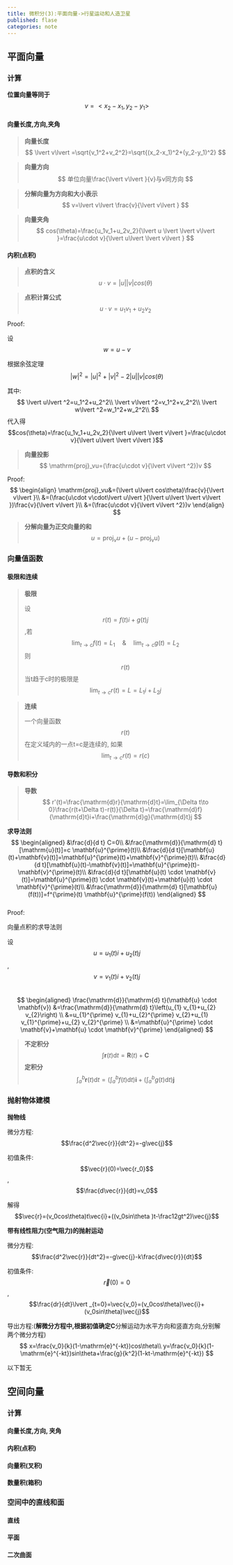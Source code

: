 ```yaml
---
title: 微积分(3):平面向量->行星运动和人造卫星
published: flase
categories: note
---
```


<script src="https://cdn.mathjax.org/mathjax/latest/MathJax.js?config=TeX-AMS-MML_HTMLorMML"
  type="text/javascript"></script>

## 平面向量

### 计算

**位置向量等同于**
$$
v=<x_2-x_1,y_2-y_1>
$$

#### 向量长度,方向,夹角

> **向量长度**
> $$
> \lvert v\lvert =\sqrt{v_1^2+v_2^2}=\sqrt{(x_2-x_1)^2+(y_2-y_1)^2}
> $$

> **向量方向**
> $$
> 单位向量\frac{\lvert v\lvert }{v}与v同方向
> $$

> **分解向量为方向和大小表示**
> $$
> v=\lvert v\lvert \frac{v}{\lvert v\lvert }
> $$

> **向量夹角**
> $$
> cos(\theta)=\frac{u_1v_1+u_2v_2}{\lvert u \lvert \lvert v\lvert }=\frac{u\cdot v}{\lvert u\lvert \lvert v\lvert }
> $$

#### 内积(点积)

> **点积的含义**
> $$
> u\cdot v=\lvert u\lvert \lvert v\lvert cos(\theta)
> $$

> **点积计算公式**
> $$
> u\cdot v=u_1v_1+u_2v_2
> $$

Proof:

设$$w=u-v$$

根据余弦定理$${\lvert w\lvert}^2={\lvert u\lvert }^2+\lvert v\lvert ^2-2\lvert u\lvert \lvert v\lvert cos(\theta)$$

其中:
$$
\lvert u\lvert ^2=u_1^2+u_2^2\\
\lvert v\lvert ^2=v_1^2+v_2^2\\
\lvert w\lvert ^2=w_1^2+w_2^2\\
$$
代入得$$cos(\theta)=\frac{u_1v_1+u_2v_2}{\lvert u\lvert \lvert v\lvert }=\frac{u\cdot v}{\lvert u\lvert \lvert v\lvert }$$

> **向量投影**
> $$
> \mathrm{proj}_vu=(\frac{u\cdot v}{\lvert v\lvert ^2})v
> $$

Proof:  
$$
\begin{align}
\mathrm{proj}_vu&=(\lvert u\lvert cos\theta)\frac{v}{\lvert v\lvert }\\
&=(\frac{u\cdot v\cdot\lvert u\lvert }{\lvert u\lvert \lvert v\lvert })\frac{v}{\lvert v\lvert }\\
&=(\frac{u\cdot v}{\lvert v\lvert ^2})v
\end{align}
$$

> **分解向量为正交向量的和**
> $$
> u=\mathrm{proj}_vu+(u-\mathrm{proj_vu})
> $$

### 向量值函数

#### 极限和连续

> **极限**
>
> 设$$r(t)=f(t)i+g(t)j$$,若
> $$
> \lim_{t\to c}f(t)=L_1 \quad \& \quad \lim_{t \to c}g(t)=L_2
> $$
> 则$$r(t)$$当t趋于c时的极限是
> $$
> \lim_{t\to c}r(t)=L=L_1i+L_2j
> $$

> **连续**
>
> 一个向量函数$$r(t)$$在定义域内的一点t=c是连续的, 如果
> $$
> \lim_{t \to c}r(t)=r(c)
> $$

#### 导数和积分

> **导数**
> $$
> r'(t)=\frac{\mathrm{d}r}{\mathrm{d}t}=\lim_{\Delta t\to 0}\frac{r(t+\Delta t)-r(t)}{\Delta t}=\frac{\mathrm{d}f}{\mathrm{d}t}i+\frac{\mathrm{d}g}{\mathrm{d}t}j
> $$

**求导法则**  
$$
\begin{aligned}
&\frac{d}{d t} C=0\\
&\frac{\mathrm{d}}{\mathrm{d} t}[\mathrm{u}(t)]=c \mathbf{u}^{\prime}(t)\\
&\frac{d}{d t}[\mathbf{u}(t)+\mathbf{v}(t)]=\mathbf{u}^{\prime}(t)+\mathbf{v}^{\prime}(t)\\
&\frac{d}{d t}[\mathbf{u}(t)-\mathbf{v}(t)]=\mathbf{u}^{\prime}(t)-\mathbf{v}^{\prime}(t)\\
&\frac{d}{d t}[\mathbf{u}(t) \cdot \mathbf{v}(t)]=\mathbf{u}^{\prime}(t) \cdot \mathbf{v}(t)+\mathbf{u}(t) \cdot \mathbf{v}^{\prime}(t)\\
&\frac{\mathrm{d}}{\mathrm{d} t}[\mathbf{u}(f(t))]=f^{\prime}(t) \mathbf{u}^{\prime}(f(t))
\end{aligned}
$$  
Proof:  

向量点积的求导法则  

设$$u=u_1(t)i+u_2(t)j$$,$$v=v_1(t)i+v_2(t)j$$  
$$
\begin{aligned}
\frac{\mathrm{d}}{\mathrm{d} t}(\mathbf{u} \cdot \mathbf{v}) &=\frac{\mathrm{d}}{\mathrm{d} t}\left(u_{1} v_{1}+u_{2} v_{2}\right) \\
&=u_{1}^{\prime} v_{1}+u_{2}^{\prime} v_{2}+u_{1} v_{1}^{\prime}+u_{2} v_{2}^{\prime} \\
&=\mathbf{u}^{\prime} \cdot \mathbf{v}+\mathbf{u} \cdot \mathbf{v}^{\prime}
\end{aligned}
$$  

> **不定积分**
> $$
> \int \mathbf{r}(t) \mathrm{d} t=\mathbf{R}(t)+\mathbf{C}
> $$
> **定积分**
> $$
> \int_{a}^{b} \mathbf{r}(t) \mathrm{d} t=\left(\int_{a}^{b} f(t) \mathrm{d} t\right) \mathbf{i}+\left(\int_{a}^{b} g(t) \mathrm{d} t\right) \mathbf{j}
> $$

### 抛射物体建模

**抛物线**

微分方程:$$\frac{d^2\vec{r}}{dt^2}=-g\vec{j}$$

初值条件:$$\vec{r}(0)=\vec{r_0}$$ , $$\frac{d\vec{r}}{dt}=v_0$$

解得$$\vec{r}=(v_0cos\theta)t\vec{i}+((v_0sin\theta )t-\frac12gt^2)\vec{j}$$

**带有线性阻力(空气阻力)的抛射运动**

微分方程:$$\frac{d^2\vec{r}}{dt^2}=-g\vec{j}-k\frac{d\vec{r}}{dt}$$

初值条件:$$\vec{r}(0)=0$$ , $$\frac{dr}{dt}\lvert _{t=0}=\vec{v_0}=(v_0cos\theta)\vec{i}+(v_0sin\theta)\vec{j}$$

导出方程:(**解微分方程中,根据初值确定C**分解运动为水平方向和竖直方向,分别解两个微分方程)
$$
x=\frac{v_0}{k}(1-\mathrm{e}^{-kt})cos\theta\\
y=\frac{v_0}{k}(1-\mathrm{e}^{-kt})sin\theta+\frac{g}{k^2}(1-kt-\mathrm{e}^{-kt})
$$

以下暂无

## 空间向量

### 计算

#### 向量长度,方向, 夹角

#### 内积(点积)

#### 向量积(叉积)

#### 数量积(箱积)

### 空间中的直线和面

#### 直线

#### 平面

#### 二次曲面

